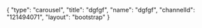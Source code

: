 {
    "type": "carousel",
    "title": "dgfgf",
    "name": "dgfgf",
    "channelId": "121494071",
    "layout": "bootstrap"
}